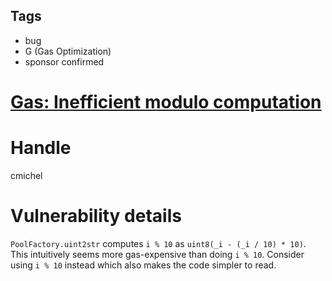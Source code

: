 ## Tags

- bug
- G (Gas Optimization)
- sponsor confirmed

# [Gas: Inefficient modulo computation](https://github.com/code-423n4/2021-10-tracer-findings/issues/22) 

# Handle

cmichel


# Vulnerability details

`PoolFactory.uint2str` computes `i % 10` as `uint8(_i - (_i / 10) * 10)`.
This intuitively seems more gas-expensive than doing `i % 10`.
Consider using `i % 10` instead which also makes the code simpler to read.



